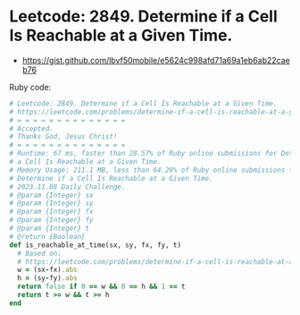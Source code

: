 # Leetcode: 2849. Determine if a Cell Is Reachable at a Given Time.

- https://gist.github.com/lbvf50mobile/e5624c998afd71a69a1eb6ab22caeb76

Ruby code:
```Ruby
# Leetcode: 2849. Determine if a Cell Is Reachable at a Given Time.
# https://leetcode.com/problems/determine-if-a-cell-is-reachable-at-a-given-time
# = = = = = = = = = = = = = =
# Accepted.
# Thanks God, Jesus Christ!
# = = = = = = = = = = = = = =
# Runtime: 67 ms, faster than 28.57% of Ruby online submissions for Determine if
# a Cell Is Reachable at a Given Time.
# Memory Usage: 211.1 MB, less than 64.29% of Ruby online submissions for
# Determine if a Cell Is Reachable at a Given Time.
# 2023.11.08 Daily Challenge.
# @param {Integer} sx
# @param {Integer} sy
# @param {Integer} fx
# @param {Integer} fy
# @param {Integer} t
# @return {Boolean}
def is_reachable_at_time(sx, sy, fx, fy, t)
  # Based on:
  # https://leetcode.com/problems/determine-if-a-cell-is-reachable-at-a-given-time/solution/
  w = (sx-fx).abs
  h = (sy-fy).abs
  return false if 0 == w && 0 == h && 1 == t
  return t >= w && t >= h
end
```
